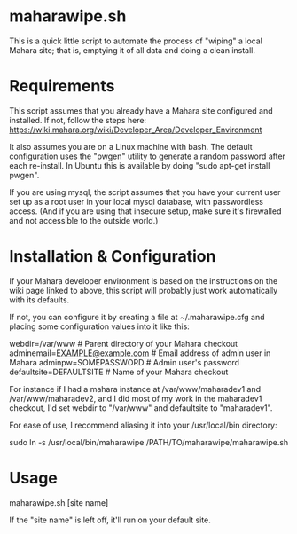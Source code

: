 # maharawipe.sh

This is a quick little script to automate the process of "wiping"
a local Mahara site; that is, emptying it of all data and doing
a clean install.

# Requirements

This script assumes that you already have a Mahara site configured
and installed. If not, follow the steps here:
https://wiki.mahara.org/wiki/Developer_Area/Developer_Environment

It also assumes you are on a Linux machine with bash. The default
configuration uses the "pwgen" utility to generate a random
password after each re-install. In Ubuntu this is available
by doing "sudo apt-get install pwgen".

If you are using mysql, the script assumes that you have your
current user set up as a root user in your local mysql database,
with passwordless access. (And if you are using that insecure
setup, make sure it's firewalled and not accessible to the
outside world.)

# Installation & Configuration

If your Mahara developer environment is based on the instructions
on the wiki page linked to above, this script will probably
just work automatically with its defaults.

If not, you can configure it by creating a file at ~/.maharawipe.cfg
and placing some configuration values into it like this:

 webdir=/var/www                 # Parent directory of your Mahara checkout
 adminemail=EXAMPLE@example.com  # Email address of admin user in Mahara
 adminpw=SOMEPASSWORD            # Admin user's password
 defaultsite=DEFAULTSITE         # Name of your Mahara checkout

For instance if I had a mahara instance at /var/www/maharadev1 and
/var/www/maharadev2, and I did most of my work in the maharadev1 checkout,
I'd set webdir to "/var/www" and defaultsite to "maharadev1".

For ease of use, I recommend aliasing it into your /usr/local/bin directory:

 sudo ln -s /usr/local/bin/maharawipe /PATH/TO/maharawipe/maharawipe.sh

# Usage

 maharawipe.sh [site name]
 
If the "site name" is left off, it'll run on your default site.